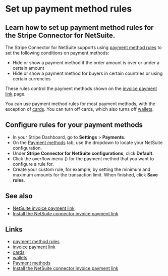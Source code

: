 # Set up payment method rules

## Learn how to set up payment method rules for the Stripe Connector for NetSuite.

The Stripe Connector for NetSuite supports using [payment method
rules](https://docs.stripe.com/payments/payment-method-rules) to set the
following conditions on payment methods:

- Hide or show a payment method if the order amount is over or under a certain
amount
- Hide or show a payment method for buyers in certain countries or using certain
currencies

These rules control the payment methods shown on the [invoice payment
link](https://docs.stripe.com/connectors/netsuite/invoice-payment-link/overview)
page.

You can use payment method rules for most payment methods, with the exception of
[cards](https://docs.stripe.com/payments/cards). You can turn off cards, which
also turns off [wallets](https://docs.stripe.com/payments/wallets).

## Configure rules for your payment methods

- In your Stripe Dashboard, go to **Settings** > **Payments**.
- On the [Payment
methods](https://dashboard.stripe.com/test/settings/payment_methods) tab, use
the dropdown to locate your NetSuite configuration.
- Under **Stripe Connector for NetSuite configurations**, click **Default**.
- Click the overflow menu () for the payment method that you want to configure a
rule for.
- Create your custom rule, for example, by setting the minimum and maximum
amounts for the transaction limit. When finished, click **Save rules**.

## See also

- [NetSuite invoice payment
link](https://docs.stripe.com/connectors/netsuite/invoice-payment-link/overview)
- [Install the NetSuite connector invoice payment
link](https://docs.stripe.com/connectors/netsuite/invoice-payment-link/installation)

## Links

- [payment method rules](https://docs.stripe.com/payments/payment-method-rules)
- [invoice payment
link](https://docs.stripe.com/connectors/netsuite/invoice-payment-link/overview)
- [cards](https://docs.stripe.com/payments/cards)
- [wallets](https://docs.stripe.com/payments/wallets)
- [Payment methods](https://dashboard.stripe.com/test/settings/payment_methods)
- [Install the NetSuite connector invoice payment
link](https://docs.stripe.com/connectors/netsuite/invoice-payment-link/installation)